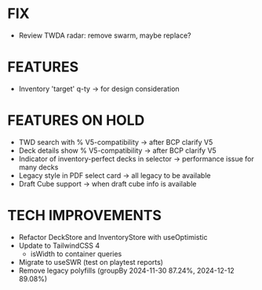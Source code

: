 # FIX
- Review TWDA radar: remove swarm, maybe replace?

# FEATURES
- Inventory 'target' q-ty -> for design consideration

# FEATURES ON HOLD
- TWD search with % V5-compatibility -> after BCP clarify V5
- Deck details show % V5-compatibility -> after BCP clarify V5
- Indicator of inventory-perfect decks in selector -> performance issue for many decks
- Legacy style in PDF select card -> all legacy to be available
- Draft Cube support -> when draft cube info is available

# TECH IMPROVEMENTS
- Refactor DeckStore and InventoryStore with useOptimistic
- Update to TailwindCSS 4
  - isWidth to container queries
- Migrate to useSWR (test on playtest reports)
- Remove legacy polyfills (groupBy 2024-11-30 87.24%, 2024-12-12 89.08%)
